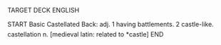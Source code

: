 TARGET DECK
ENGLISH

START
Basic
Castellated
Back: adj. 1 having battlements. 2 castle-like.  castellation n. [medieval latin: related to *castle]
END
